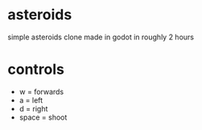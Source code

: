 # asteroids
 simple asteroids clone made in godot in roughly 2 hours

# controls
- w = forwards
- a = left
- d = right
- space = shoot
